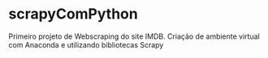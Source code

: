 # scrapyComPython
Primeiro projeto de Webscraping do site IMDB. Criação de ambiente virtual com Anaconda e utilizando bibliotecas Scrapy 
